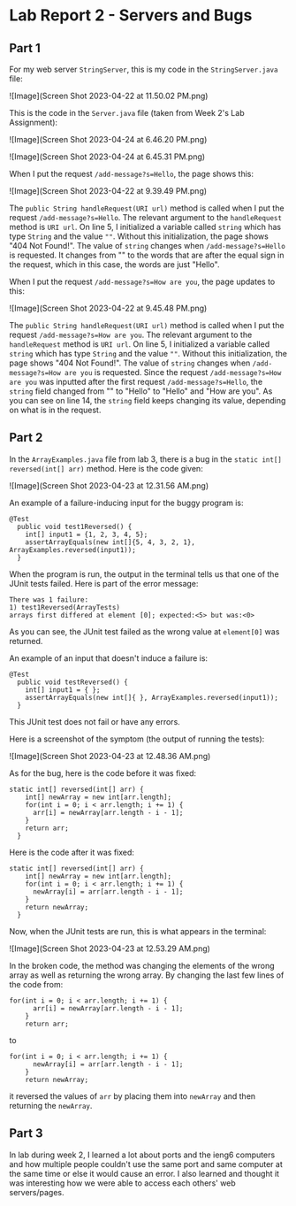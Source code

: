 # Lab Report 2 - Servers and Bugs

## Part 1
For my web server ```StringServer```, this is my code in the ```StringServer.java``` file:

![Image](Screen Shot 2023-04-22 at 11.50.02 PM.png)

This is the code in the ```Server.java``` file (taken from Week 2's Lab Assignment):

![Image](Screen Shot 2023-04-24 at 6.46.20 PM.png)

![Image](Screen Shot 2023-04-24 at 6.45.31 PM.png)

When I put the request ```/add-message?s=Hello```, the page shows this:

![Image](Screen Shot 2023-04-22 at 9.39.49 PM.png)

The ```public String handleRequest(URI url)``` method is called when I put the request ```/add-message?s=Hello```. The relevant argument to the ```handleRequest``` method is ```URI url```. On line 5, I initialized a variable called ```string``` which has type ```String``` and the value ```""```. Without this initialization, the page shows "404 Not Found!". The value of ```string``` changes when ```/add-message?s=Hello``` is requested. It changes from "" to the words that are after the equal sign in the request, which in this case, the words are just "Hello".

When I put the request ```/add-message?s=How are you```, the page updates to this:

![Image](Screen Shot 2023-04-22 at 9.45.48 PM.png)

The ```public String handleRequest(URI url)``` method is called when I put the request ```/add-message?s=How are you```. The relevant argument to the ```handleRequest``` method is ```URI url```. On line 5, I initialized a variable called ```string``` which has type ```String``` and the value ```""```. Without this initialization, the page shows "404 Not Found!". The value of ```string``` changes when ```/add-message?s=How are you``` is requested. Since the request ```/add-message?s=How are you``` was inputted after the first request ```/add-message?s=Hello```, the ```string``` field changed from "" to "Hello" to "Hello" and "How are you". As you can see on line 14, the ```string``` field keeps changing its value, depending on what is in the request.

## Part 2
In the ```ArrayExamples.java``` file from lab 3, there is a bug in the ```static int[] reversed(int[] arr)``` method. Here is the code given:

![Image](Screen Shot 2023-04-23 at 12.31.56 AM.png)

An example of a failure-inducing input for the buggy program is:
```
@Test
  public void test1Reversed() {
    int[] input1 = {1, 2, 3, 4, 5};
    assertArrayEquals(new int[]{5, 4, 3, 2, 1}, ArrayExamples.reversed(input1));
  }
```
When the program is run, the output in the terminal tells us that one of the JUnit tests failed. Here is part of the error message:
```
There was 1 failure:
1) test1Reversed(ArrayTests)
arrays first differed at element [0]; expected:<5> but was:<0>
```

As you can see, the JUnit test failed as the wrong value at ```element[0]``` was returned. 

An example of an input that doesn't induce a failure is:
```
@Test
  public void testReversed() {
    int[] input1 = { };
    assertArrayEquals(new int[]{ }, ArrayExamples.reversed(input1));
  }
```
This JUnit test does not fail or have any errors.

Here is a screenshot of the symptom (the output of running the tests):

![Image](Screen Shot 2023-04-23 at 12.48.36 AM.png)

As for the bug, here is the code before it was fixed:
```
static int[] reversed(int[] arr) {
    int[] newArray = new int[arr.length];
    for(int i = 0; i < arr.length; i += 1) {
      arr[i] = newArray[arr.length - i - 1];
    }
    return arr;
  }
```  

Here is the code after it was fixed:
```
static int[] reversed(int[] arr) {
    int[] newArray = new int[arr.length];
    for(int i = 0; i < arr.length; i += 1) {
      newArray[i] = arr[arr.length - i - 1];
    }
    return newArray;
  }
```
Now, when the JUnit tests are run, this is what appears in the terminal:

![Image](Screen Shot 2023-04-23 at 12.53.29 AM.png)

In the broken code, the method was changing the elements of the wrong array as well as returning the wrong array. By changing the last few lines of the code from:
```
for(int i = 0; i < arr.length; i += 1) {
      arr[i] = newArray[arr.length - i - 1];
    }
    return arr;
```
to
```
for(int i = 0; i < arr.length; i += 1) {
      newArray[i] = arr[arr.length - i - 1];
    }
    return newArray;
```
it reversed the values of ```arr``` by placing them into ```newArray``` and then returning the ```newArray```.

## Part 3
In lab during week 2, I learned a lot about ports and the ieng6 computers and how multiple people couldn't use the same port and same computer at the same time or else it would cause an error. I also learned and thought it was interesting how we were able to access each others' web servers/pages.
